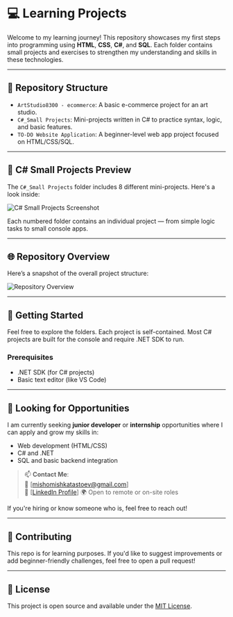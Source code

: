 # 💻 Learning Projects

Welcome to my learning journey! This repository showcases my first steps into programming using **HTML**, **CSS**, **C#**, and **SQL**. Each folder contains small projects and exercises to strengthen my understanding and skills in these technologies.

---

## 📁 Repository Structure

- `ArtStudio8300 - ecommerce`: A basic e-commerce project for an art studio.
- `C#_Small Projects`: Mini-projects written in C# to practice syntax, logic, and basic features.
- `TO-DO Website Application`: A beginner-level web app project focused on HTML/CSS/SQL.

---

## 🧠 C# Small Projects Preview

The `C#_Small Projects` folder includes 8 different mini-projects. Here's a look inside:

![C# Small Projects Screenshot](./mnt/data/bec628c8-c5db-4569-8809-944bf877e672.png)

Each numbered folder contains an individual project — from simple logic tasks to small console apps.

---

## 🌐 Repository Overview

Here’s a snapshot of the overall project structure:

![Repository Overview](./mnt/data/d5654040-d580-4c59-b9e2-4b0de099f8d7.png)

---

## 🚀 Getting Started

Feel free to explore the folders. Each project is self-contained. Most C# projects are built for the console and require .NET SDK to run.

### Prerequisites
- .NET SDK (for C# projects)
- Basic text editor (like VS Code)

---

## 💼 Looking for Opportunities

I am currently seeking **junior developer** or **internship** opportunities where I can apply and grow my skills in:
- Web development (HTML/CSS)
- C# and .NET
- SQL and basic backend integration

> 📫 **Contact Me**:  
> 📧 [mishomishkatastoev@gmail.com]  
> 💼 [[LinkedIn Profile](https://www.linkedin.com/in/mixail-stoev-75a04932a/)] 
> 🌍 Open to remote or on-site roles  

If you're hiring or know someone who is, feel free to reach out!

---

## 🙌 Contributing

This repo is for learning purposes. If you'd like to suggest improvements or add beginner-friendly challenges, feel free to open a pull request!

---

## 📜 License

This project is open source and available under the [MIT License](LICENSE).
